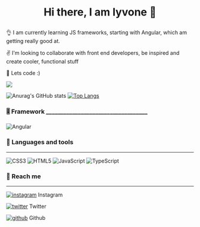 # <p align="center"> Hi there, I am Iyvone 	:wave:</p>

:ok_hand: I am currently learning JS frameworks, starting with Angular, which am getting really good at.

:v: I'm looking to collaborate with front end developers, be inspired and create cooler, functional stuff

:anger: Lets code :)

![](https://komarev.com/ghpvc/?username=Iyvone-Wesonga&color=7FFFD4)

![Anurag's GitHub stats](https://github-readme-stats.vercel.app/api?username=Iyvone-Wesonga&show_icons=true&theme=radical)
[![Top Langs](https://github-readme-stats.vercel.app/api/top-langs/?username=Iyvone-Wesonga&layout=compact)](https://github.com/anuraghazra/github-readme-stats)


###  :level_slider:  Framework ___________________________________

![Angular](https://img.shields.io/badge/angular-%23DD0031.svg?style=for-the-badge&logo=angular&logoColor=white)


### 	:toolbox:  Languages and tools
____________________________________

![CSS3](https://img.shields.io/badge/css3-%231572B6.svg?style=for-the-badge&logo=css3&logoColor=white)
![HTML5](https://img.shields.io/badge/html5-%23E34F26.svg?style=for-the-badge&logo=html5&logoColor=white)
![JavaScript](https://img.shields.io/badge/javascript-%23323330.svg?style=for-the-badge&logo=javascript&logoColor=%23F7DF1E)
![TypeScript](https://img.shields.io/badge/typescript-%23007ACC.svg?style=for-the-badge&logo=typescript&logoColor=white)

 
 ### :speech_balloon: Reach me 
___________________________________

[![instagram](https://github.com/shikhar1020jais1/Git-Social/blob/master/Icons/Instagram.png (Instagram))][2] Instagram

[![twitter](https://github.com/shikhar1020jais1/Git-Social/blob/master/Icons/Twitter.png (Twitter))][3] Twitter

[![github](https://github.com/shikhar1020jais1/Git-Social/blob/master/Icons/Github.png (Github))][5] Github


[2]: https://www.instagram.com/_wesongamatuka
[3]: https://www.twitter.com/_wesonga
[5]: https://www.github.com/Iyvone-Wesonga

